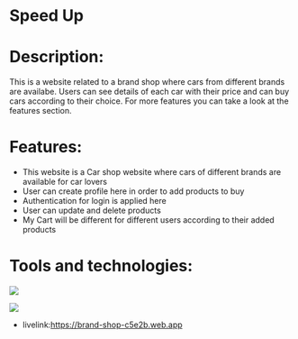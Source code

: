 # Speed Up

# Description:

This is a website related to a brand shop where cars from different brands are availabe. Users can see details of each car with their price and can buy cars according to their choice. For more features you can take a look at the features section.

# Features:

* This website is a Car shop website where cars of different brands are available for car lovers
* User can create profile here in order to add products to buy
* Authentication for login is applied here
* User can update and delete products
* My Cart will be different for different users according to their added products

# Tools and technologies:
<p align="left">
  <a href="https://skillicons.dev">
    <img src="https://skillicons.dev/icons?i=css,html,tailwind,js,react,mongodb,nodejs,express,firebase,vercel" />
  </a>
</p>

<img src="https://img.shields.io/badge/daisyui-5A0EF8?style=for-the-badge&logo=daisyui&logoColor=white">




* livelink:https://brand-shop-c5e2b.web.app


